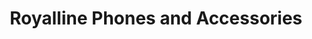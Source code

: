 ---
title: "Royalline Phones and Accessories"
url: /uyo/royalline-phones-and-accessories/
shop: mobile phone
---